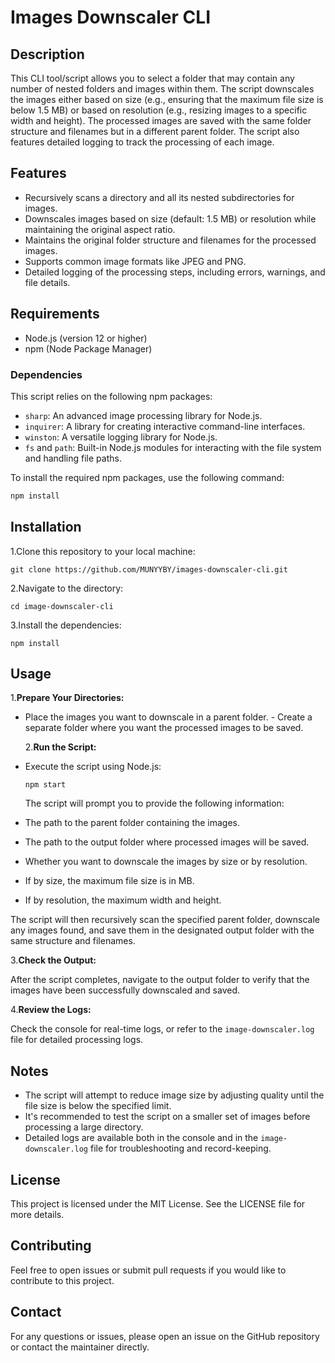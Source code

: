 # Images Downscaler CLI

## Description

This CLI tool/script allows you to select a folder that may contain any number of nested folders and images within them. The script downscales the images either based on size (e.g., ensuring that the maximum file size is below 1.5 MB) or based on resolution (e.g., resizing images to a specific width and height). The processed images are saved with the same folder structure and filenames but in a different parent folder. The script also features detailed logging to track the processing of each image.

## Features

- Recursively scans a directory and all its nested subdirectories for images.
- Downscales images based on size (default: 1.5 MB) or resolution while maintaining the original aspect ratio.
- Maintains the original folder structure and filenames for the processed images.
- Supports common image formats like JPEG and PNG.
- Detailed logging of the processing steps, including errors, warnings, and file details.

## Requirements

- Node.js (version 12 or higher)
- npm (Node Package Manager)

### Dependencies

This script relies on the following npm packages:

- `sharp`: An advanced image processing library for Node.js.
- `inquirer`: A library for creating interactive command-line interfaces.
- `winston`: A versatile logging library for Node.js.
- `fs` and `path`: Built-in Node.js modules for interacting with the file system and handling file paths.

To install the required npm packages, use the following command:

```bash
npm install
```

## Installation

1.Clone this repository to your local machine:

`git clone https://github.com/MUNYYBY/images-downscaler-cli.git`

2.Navigate to the directory:

`cd image-downscaler-cli`

3.Install the dependencies:

`npm install`

## Usage

1.**Prepare Your Directories:**

- Place the images you want to downscale in a parent folder. - Create a separate folder where you want the processed images to be saved.

  2.**Run the Script:**

- Execute the script using Node.js:

  `npm start`

  The script will prompt you to provide the following information:

- The path to the parent folder containing the images.
- The path to the output folder where processed images will be saved.
- Whether you want to downscale the images by size or by resolution.
- If by size, the maximum file size is in MB.
- If by resolution, the maximum width and height.

The script will then recursively scan the specified parent folder, downscale any images found, and save them in the designated output folder with the same structure and filenames.

3.**Check the Output:**

After the script completes, navigate to the output folder to verify that the images have been successfully downscaled and saved.

4.**Review the Logs:**

Check the console for real-time logs, or refer to the `image-downscaler.log` file for detailed processing logs.

## Notes

- The script will attempt to reduce image size by adjusting quality until the file size is below the specified limit.
- It's recommended to test the script on a smaller set of images before processing a large directory.
- Detailed logs are available both in the console and in the `image-downscaler.log` file for troubleshooting and record-keeping.

## License

This project is licensed under the MIT License. See the LICENSE file for more details.

## Contributing

Feel free to open issues or submit pull requests if you would like to contribute to this project.

## Contact

For any questions or issues, please open an issue on the GitHub repository or contact the maintainer directly.


